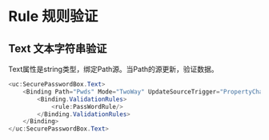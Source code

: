 # Rule 规则验证

## Text 文本字符串验证
Text属性是string类型，绑定Path源。当Path的源更新，验证数据。
```cs
<uc:SecurePasswordBox.Text>
    <Binding Path="Pwds" Mode="TwoWay" UpdateSourceTrigger="PropertyChanged" ValidatesOnDataErrors="True">
        <Binding.ValidationRules>
            <rule:PassWordRule/>
        </Binding.ValidationRules>
    </Binding>
</uc:SecurePasswordBox.Text>
```